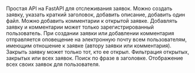 Простая API на FastAPI для отслеживания заявок. Можно создать заявку, указать краткий заголовок, добавить описание, добавить один файл. Можно добавить комментарии к открытой заявке.
Добавлять заявку и комментарии может только зарегистрированный пользователь.
При создании заявки или добавлении комментария отправляется оповещение на электронную почту всем пользователям, имеющим отношение к заявке (автору заявки или комментария).
Закрыть заявку может только тот, кто ее открыл.
Фильтрация открытых, закрытых или всех заявок. Поиск по фразе в заголовке. Отображение всех своих заявок для пользователя.
